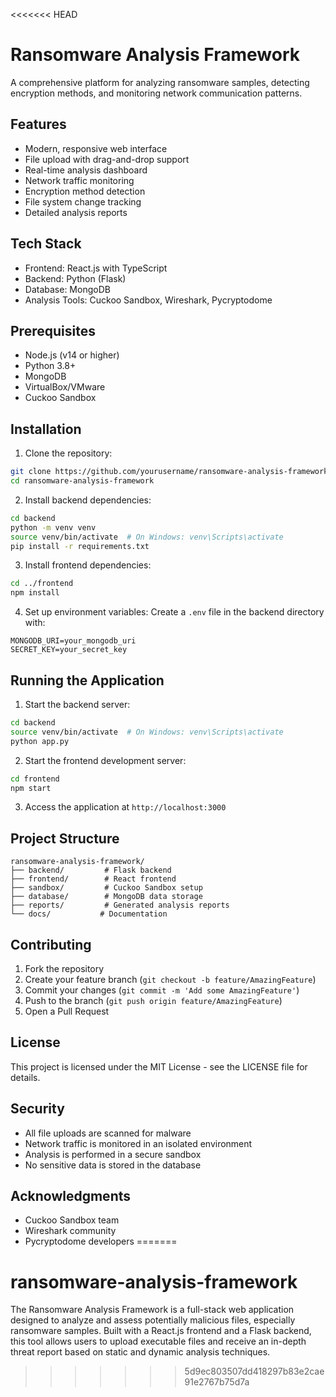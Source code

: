 <<<<<<< HEAD
# Ransomware Analysis Framework

A comprehensive platform for analyzing ransomware samples, detecting encryption methods, and monitoring network communication patterns.

## Features

- Modern, responsive web interface
- File upload with drag-and-drop support
- Real-time analysis dashboard
- Network traffic monitoring
- Encryption method detection
- File system change tracking
- Detailed analysis reports

## Tech Stack

- Frontend: React.js with TypeScript
- Backend: Python (Flask)
- Database: MongoDB
- Analysis Tools: Cuckoo Sandbox, Wireshark, Pycryptodome

## Prerequisites

- Node.js (v14 or higher)
- Python 3.8+
- MongoDB
- VirtualBox/VMware
- Cuckoo Sandbox

## Installation

1. Clone the repository:
```bash
git clone https://github.com/yourusername/ransomware-analysis-framework.git
cd ransomware-analysis-framework
```

2. Install backend dependencies:
```bash
cd backend
python -m venv venv
source venv/bin/activate  # On Windows: venv\Scripts\activate
pip install -r requirements.txt
```

3. Install frontend dependencies:
```bash
cd ../frontend
npm install
```

4. Set up environment variables:
Create a `.env` file in the backend directory with:
```
MONGODB_URI=your_mongodb_uri
SECRET_KEY=your_secret_key
```

## Running the Application

1. Start the backend server:
```bash
cd backend
source venv/bin/activate  # On Windows: venv\Scripts\activate
python app.py
```

2. Start the frontend development server:
```bash
cd frontend
npm start
```

3. Access the application at `http://localhost:3000`

## Project Structure

```
ransomware-analysis-framework/
├── backend/         # Flask backend
├── frontend/        # React frontend
├── sandbox/         # Cuckoo Sandbox setup
├── database/        # MongoDB data storage
├── reports/         # Generated analysis reports
└── docs/           # Documentation
```

## Contributing

1. Fork the repository
2. Create your feature branch (`git checkout -b feature/AmazingFeature`)
3. Commit your changes (`git commit -m 'Add some AmazingFeature'`)
4. Push to the branch (`git push origin feature/AmazingFeature`)
5. Open a Pull Request

## License

This project is licensed under the MIT License - see the LICENSE file for details.

## Security

- All file uploads are scanned for malware
- Network traffic is monitored in an isolated environment
- Analysis is performed in a secure sandbox
- No sensitive data is stored in the database

## Acknowledgments

- Cuckoo Sandbox team
- Wireshark community
- Pycryptodome developers 
=======
# ransomware-analysis-framework
The Ransomware Analysis Framework is a full-stack web application designed to analyze and assess potentially malicious files, especially ransomware samples. Built with a React.js frontend and a Flask backend, this tool allows users to upload executable files and receive an in-depth threat report based on static and dynamic analysis techniques.
>>>>>>> 5d9ec803507dd418297b83e2cae91e2767b75d7a
